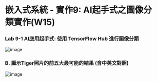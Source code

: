 # 嵌入式系統 - 實作9: AI起手式之圖像分類實作(W15)
### Lab 9-1 AI應用起手式: 使用 TensorFlow Hub 進行圖像分類
![image](https://user-images.githubusercontent.com/89329170/144732291-cf1beca5-8675-40dd-8382-0ae16bde78e7.png)


### B. 顯示Tiger照片的前五大最可能的結果 (含中英文對照)
![image](https://user-images.githubusercontent.com/89329170/144732600-3079bfdd-70d9-4a3e-abd1-c7e4e9536269.png)
